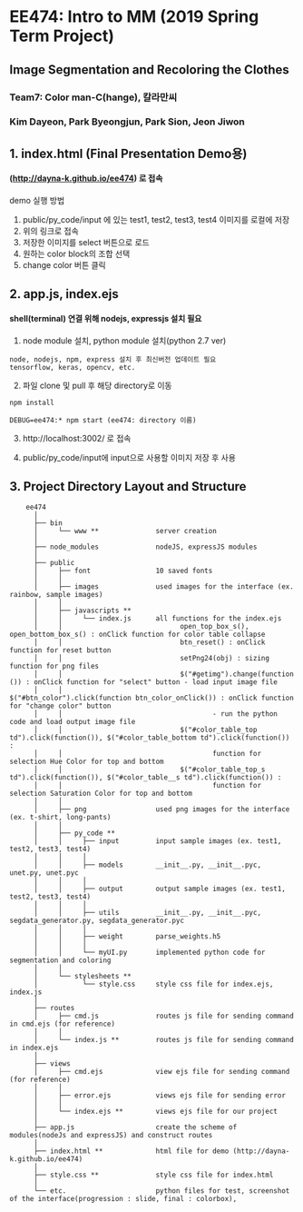 # EE474: Intro to MM (2019 Spring Term Project)
## Image Segmentation and Recoloring the Clothes
### Team7: Color man-C(hange), 칼라만씨
### Kim Dayeon, Park Byeongjun, Park Sion, Jeon Jiwon




## 1. index.html (Final Presentation Demo용)
#### (http://dayna-k.github.io/ee474) 로 접속

demo 실행 방법
1. public/py_code/input 에 있는 test1, test2, test3, test4 이미지를 로컬에 저장
2. 위의 링크로 접속
3. 저장한 이미지를 select 버튼으로 로드
4. 원하는 color block의 조합 선택
5. change color 버튼 클릭


## 2. app.js, index.ejs
#### shell(terminal) 연결 위해 nodejs, expressjs 설치 필요

1. node module 설치, python module 설치(python 2.7 ver)
```
node, nodejs, npm, express 설치 후 최신버전 업데이트 필요
tensorflow, keras, opencv, etc.
```

2. 파일 clone 및 pull 후 해당 directory로 이동

```
npm install

DEBUG=ee474:* npm start (ee474: directory 이름)
```
3. http://localhost:3002/ 로 접속

4. public/py_code/input에 input으로 사용할 이미지 저장 후 사용


## 3. Project Directory Layout and Structure

        ee474
          │
          ├── bin
          │     └── www **              server creation
          │
          ├── node_modules              nodeJS, expressJS modules
          │
          ├── public
          │     ├── font                10 saved fonts
          │     │
          │     ├── images              used images for the interface (ex. rainbow, sample images)
          │     │
          │     ├── javascripts **
          │     │     └── index.js      all functions for the index.ejs
          │     │                             open_top_box_s(), open_bottom_box_s() : onClick function for color table collapse
          │     │                             btn_reset() : onClick function for reset button
          │     │                             setPng24(obj) : sizing function for png files
          │     │                             $("#getimg").change(function ()) : onClick function for "select" button - load input image file
          │     │                             $("#btn_color").click(function btn_color_onClick()) : onClick function for "change color" button
          │     │                                     - run the python code and load output image file
          │     │                             $("#color_table_top td").click(function()), $("#color_table_bottom td").click(function()) :
          │     │                                     function for selection Hue Color for top and bottom
          │     │                             $("#color_table_top_s td").click(function()), $("#color_table__s td").click(function()) :  
          │     │                                     function for selection Saturation Color for top and bottom
          │     │                             
          │     ├── png                 used png images for the interface (ex. t-shirt, long-pants)
          │     │
          │     ├── py_code **
          │     │     ├── input         input sample images (ex. test1, test2, test3, test4)
          │     │     │
          │     │     ├── models        __init__.py, __init__.pyc, unet.py, unet.pyc
          │     │     │
          │     │     ├── output        output sample images (ex. test1, test2, test3, test4)
          │     │     │
          │     │     ├── utils         __init__.py, __init__.pyc, segdata_generator.py, segdata_generator.pyc
          │     │     │
          │     │     ├── weight        parse_weights.h5
          │     │     │
          │     │     └── myUI.py       implemented python code for segmentation and coloring
          │     │
          │     └── stylesheets **
          │           └── style.css     style css file for index.ejs, index.js
          │
          ├── routes
          │     ├── cmd.js              routes js file for sending command in cmd.ejs (for reference)
          │     │
          │     └── index.js **         routes js file for sending command in index.ejs
          │
          ├── views
          │     ├── cmd.ejs             view ejs file for sending command (for reference)
          │     │
          │     ├── error.ejs           views ejs file for sending error
          │     │
          │     └── index.ejs **        views ejs file for our project
          │
          ├── app.js                    create the scheme of modules(nodeJs and expressJS) and construct routes
          │
          ├── index.html **             html file for demo (http://dayna-k.github.io/ee474)
          │
          ├── style.css **              style css file for index.html
          │
          └── etc.                      python files for test, screenshot of the interface(progression : slide, final : colorbox),
